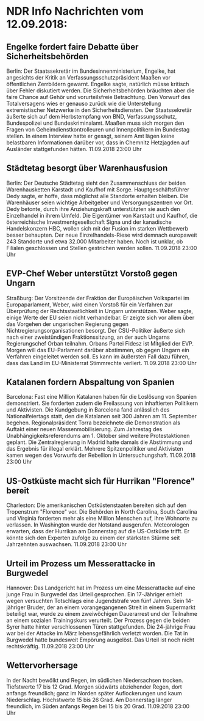 # NDR Info Nachrichten vom 12.09.2018:


## Engelke fordert faire Debatte über Sicherheitsbehörden
Berlin: Der Staatssekretär im Bundesinnenministerium, Engelke, hat angesichts der Kritik an Verfassungsschutzpräsident Maaßen vor öffentlichen Zerrbildern gewarnt. Engelke sagte, natürlich müsse kritisch über Fehler diskutiert werden. Die Sicherheitsbehörden bräuchten aber die faire Chance auf Gehör und vorurteilsfreie Betrachtung. Den Vorwurf des Totalversagens wies er genauso zurück wie die Unterstellung extremistischer Netzwerke in den Sicherheitsdiensten. Der Staatssekretär äußerte sich auf dem Herbstempfang von BND, Verfassungsschutz, Bundespolizei und Bundeskriminalamt. Maaßen muss sich morgen den Fragen von Geheimdienstkontrolleuren und Innenpolitikern im Bundestag stellen. In einem Interview hatte er gesagt, seinem Amt lägen keine belastbaren Informationen darüber vor, dass in Chemnitz Hetzjagden auf Ausländer stattgefunden hätten. 11.09.2018 23:00 Uhr 

## Städtetag besorgt über Warenhausfusion
Berlin: Der Deutsche Städtetag sieht den Zusammenschluss der beiden Warenhausketten Karstadt und Kaufhof mit Sorge. Hauptgeschäftsführer Dedy sagte, er hoffe, dass möglichst alle Standorte erhalten bleiben. Die Warenhäuser seien wichtige Arbeitgeber und Versorgungszentren vor Ort. Dedy betonte, durch ihre Anziehungskraft unterstützten sie auch den Einzelhandel in ihrem Umfeld. Die Eigentümer von Karstadt und Kaufhof, die österreichische Investmentgesellschaft Signa und der kanadische Handelskonzern HBC, wollen sich mit der Fusion im starken Wettbewerb besser behaupten. Der neue Einzelhandels-Riese wird demnach europaweit 243 Standorte und etwa 32.000 Mitarbeiter haben. Noch ist unklar, ob Filialen geschlossen und Stellen gestrichen werden sollen. 11.09.2018 23:00 Uhr 

## EVP-Chef Weber unterstützt Vorstoß gegen Ungarn
Straßburg: Der Vorsitzende der Fraktion der Europäischen Volkspartei im Europaparlament, Weber, wird einen Vorstoß für ein Verfahren zur Überprüfung der Rechtsstaatlichkeit in Ungarn unterstützen. Weber sagte, einige Werte der EU seien nicht verhandelbar. Er zeigte sich vor allem über das Vorgehen der ungarischen Regierung gegen Nichtregierungsorganisationen besorgt. Der CSU-Politiker äußerte sich nach einer zweistündigen Fraktionssitzung, an der auch Ungarns Regierungschef Orban teilnahm. Orbans Partei Fidesz ist Mitglied der EVP. Morgen will das EU-Parlament darüber abstimmen, ob gegen Ungarn ein Verfahren eingeleitet werden soll. Es kann im äußersten Fall dazu führen, dass das Land im EU-Ministerrat Stimmrechte verliert. 11.09.2018 23:00 Uhr 

## Katalanen fordern Abspaltung von Spanien
Barcelona: Fast eine Million Katalanen haben für die Loslösung von Spanien demonstriert. Sie forderten zudem die Freilassung von inhaftierten Politikern und Aktivisten. Die Kundgebung in Barcelona fand anlässlich des Nationalfeiertags statt, den die Katalanen seit 300 Jahren am 11. September begehen. Regionalpräsident Torra bezeichnete die Demonstration als Auftakt einer neuen Massenmobilisierung. Zum Jahrestag des Unabhängigkeitsreferendums am 1. Oktober sind weitere Protestaktionen geplant. Die Zentralregierung in Madrid hatte damals die Abstimmung und das Ergebnis für illegal erklärt. Mehrere Spitzenpolitiker und Aktivisten kamen wegen des Vorwurfs der Rebellion in Untersuchungshaft. 11.09.2018 23:00 Uhr 

## US-Ostküste macht sich für Hurrikan "Florence" bereit
Charleston: Die amerikanischen Ostküstenstaaten bereiten sich auf den Tropenstrum "Florence" vor. Die Behörden in North Carolina, South Carolina und Virginia forderten mehr als eine Million Menschen auf, ihre Wohnorte zu verlassen. In Washington wurde der Notstand ausgerufen. Meteorologen erwarten, dass der Hurrikan am Donnerstag auf die US-Ostküste trifft. Er könnte sich den Experten zufolge zu einem der stärksten Stürme seit Jahrzehnten auswachsen. 11.09.2018 23:00 Uhr 

## Urteil im Prozess um Messerattacke in Burgwedel
Hannover: Das Landgericht hat im Prozess um eine Messerattacke auf eine junge Frau in Burgwedel das Urteil gesprochen. Ein 17-Jähriger erhielt wegen versuchten Totschlags eine Jugendstrafe von fünf Jahren. Sein 14-jähriger Bruder, der an einem vorangegangenen Streit in einem Supermarkt beteiligt war, wurde zu einem zweiwöchigen Dauerarrest und der Teilnahme an einem sozialen Trainingskurs verurteilt. Der Prozess gegen die beiden Syrer hatte hinter verschlossenen Türen stattgefunden. Die 24-jährige Frau war bei der Attacke im März lebensgefährlich verletzt worden. Die Tat in Burgwedel hatte bundesweit Empörung ausgelöst. Das Urteil ist noch nicht rechtskräftig. 11.09.2018 23:00 Uhr 

## Wettervorhersage
In der Nacht bewölkt und Regen, im südlichen Niedersachsen trocken. Tiefstwerte 17 bis 12 Grad. Morgen südwärts abziehender Regen, dort anfangs freundlich; ganz im Norden später Auflockerungen und kaum Niederschlag. Höchstwerte 15 bis 26 Grad. Am Donnerstag länger freundlich, im Süden anfangs Regen bei 15 bis 20 Grad. 11.09.2018 23:00 Uhr 
